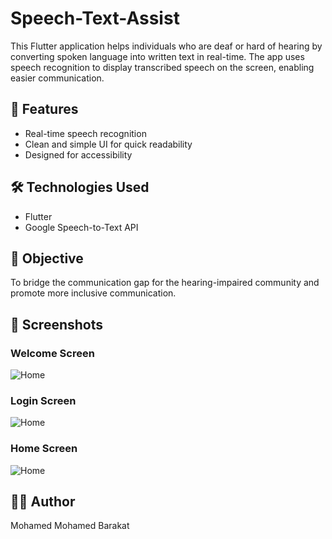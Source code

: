 # Speech-Text-Assist

This Flutter application helps individuals who are deaf or hard of hearing by converting spoken language into written text in real-time. The app uses speech recognition to display transcribed speech on the screen, enabling easier communication.

## 🚀 Features
- Real-time speech recognition
- Clean and simple UI for quick readability
- Designed for accessibility

## 🛠️ Technologies Used
- Flutter
- Google Speech-to-Text API

## 🎯 Objective
To bridge the communication gap for the hearing-impaired community and promote more inclusive communication.

## 📱 Screenshots

### Welcome Screen
![Home](images/WelcomeScreen.png)

### Login Screen
![Home](images/LoginScreen.png)

### Home Screen
![Home](images/HomeScreen.png)

## 🧑‍💻 Author
Mohamed Mohamed Barakat
